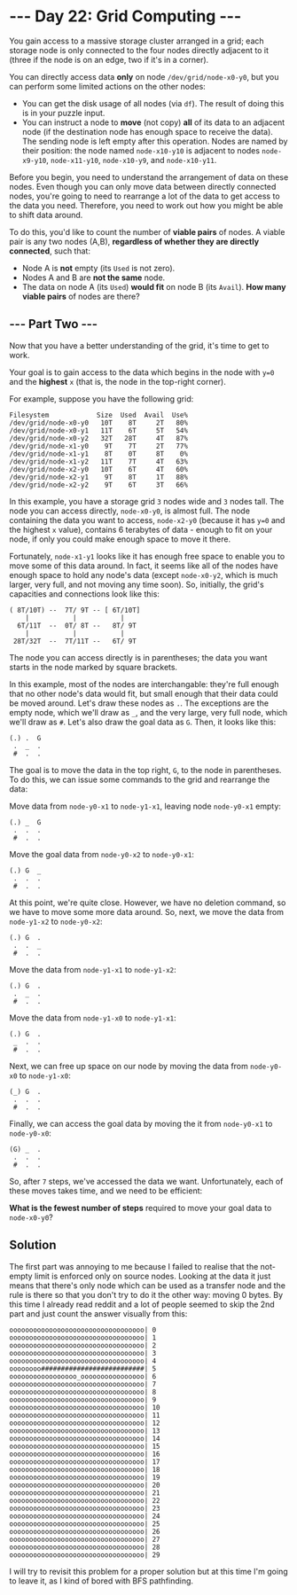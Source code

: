 # --- Day 22: Grid Computing ---

You gain access to a massive storage cluster arranged in a grid; each storage node is only connected to the four nodes directly adjacent to it (three if the node is on an edge, two if it's in a corner).

You can directly access data **only** on node `/dev/grid/node-x0-y0`, but you can perform some limited actions on the other nodes:

- You can get the disk usage of all nodes (via `df`). The result of doing this is in your puzzle input.
- You can instruct a node to **move** (not copy) **all** of its data to an adjacent node (if the destination node has enough space to receive the data). The sending node is left empty after this operation.
Nodes are named by their position: the node named `node-x10-y10` is adjacent to nodes `node-x9-y10`, `node-x11-y10`, `node-x10-y9`, and `node-x10-y11`.

Before you begin, you need to understand the arrangement of data on these nodes. Even though you can only move data between directly connected nodes, you're going to need to rearrange a lot of the data to get access to the data you need. Therefore, you need to work out how you might be able to shift data around.

To do this, you'd like to count the number of **viable pairs** of nodes. A viable pair is any two nodes (A,B), **regardless of whether they are directly connected**, such that:

- Node A is **not** empty (its `Used` is not zero).
- Nodes A and B are **not the same** node.
- The data on node A (its `Used`) **would fit** on node B (its `Avail`).
**How many viable pairs** of nodes are there?

## --- Part Two ---
Now that you have a better understanding of the grid, it's time to get to work.

Your goal is to gain access to the data which begins in the node with `y=0` and the **highest** `x` (that is, the node in the top-right corner).

For example, suppose you have the following grid:
```
Filesystem            Size  Used  Avail  Use%
/dev/grid/node-x0-y0   10T    8T     2T   80%
/dev/grid/node-x0-y1   11T    6T     5T   54%
/dev/grid/node-x0-y2   32T   28T     4T   87%
/dev/grid/node-x1-y0    9T    7T     2T   77%
/dev/grid/node-x1-y1    8T    0T     8T    0%
/dev/grid/node-x1-y2   11T    7T     4T   63%
/dev/grid/node-x2-y0   10T    6T     4T   60%
/dev/grid/node-x2-y1    9T    8T     1T   88%
/dev/grid/node-x2-y2    9T    6T     3T   66%
```
In this example, you have a storage grid `3` nodes wide and `3` nodes tall. The node you can access directly, `node-x0-y0`, is almost full. The node containing the data you want to access, `node-x2-y0` (because it has `y=0` and the highest `x` value), contains 6 terabytes of data - enough to fit on your node, if only you could make enough space to move it there.

Fortunately, `node-x1-y1` looks like it has enough free space to enable you to move some of this data around. In fact, it seems like all of the nodes have enough space to hold any node's data (except `node-x0-y2`, which is much larger, very full, and not moving any time soon). So, initially, the grid's capacities and connections look like this:
```
( 8T/10T) --  7T/ 9T -- [ 6T/10T]
    |           |           |
  6T/11T  --  0T/ 8T --   8T/ 9T
    |           |           |
 28T/32T  --  7T/11T --   6T/ 9T
```
The node you can access directly is in parentheses; the data you want starts in the node marked by square brackets.

In this example, most of the nodes are interchangable: they're full enough that no other node's data would fit, but small enough that their data could be moved around. Let's draw these nodes as `.`. The exceptions are the empty node, which we'll draw as `_`, and the very large, very full node, which we'll draw as `#`. Let's also draw the goal data as `G`. Then, it looks like this:
```
(.) .  G
 .  _  .
 #  .  .
```
The goal is to move the data in the top right, `G`, to the node in parentheses. To do this, we can issue some commands to the grid and rearrange the data:

Move data from `node-y0-x1` to `node-y1-x1`, leaving node `node-y0-x1` empty:
```
(.) _  G
 .  .  .
 #  .  .
```
Move the goal data from `node-y0-x2` to `node-y0-x1`:
```
(.) G  _
 .  .  .
 #  .  .
```
At this point, we're quite close. However, we have no deletion command, so we have to move some more data around. So, next, we move the data from `node-y1-x2` to `node-y0-x2`:
```
(.) G  .
 .  .  _
 #  .  .
```
Move the data from `node-y1-x1` to `node-y1-x2`:
```
(.) G  .
 .  _  .
 #  .  .
```
Move the data from `node-y1-x0` to `node-y1-x1`:
```
(.) G  .
 _  .  .
 #  .  .
```
Next, we can free up space on our node by moving the data from `node-y0-x0` to `node-y1-x0`:
```
(_) G  .
 .  .  .
 #  .  .
```
Finally, we can access the goal data by moving the it from `node-y0-x1` to `node-y0-x0`:
```
(G) _  .
 .  .  .
 #  .  .
```
So, after `7` steps, we've accessed the data we want. Unfortunately, each of these moves takes time, and we need to be efficient:

**What is the fewest number of steps** required to move your goal data to `node-x0-y0`?

## Solution
The first part was annoying to me because I failed to realise that the not-empty limit is enforced only on source nodes. Looking at the data it just means that there's only node which can be used as a transfer node and the rule is there so that you don't try to do it the other way: moving 0 bytes. By this time I already read reddit and a lot of people seemed to skip the 2nd part and just count the answer visually from this:
```
oooooooooooooooooooooooooooooooooo| 0
oooooooooooooooooooooooooooooooooo| 1
oooooooooooooooooooooooooooooooooo| 2
oooooooooooooooooooooooooooooooooo| 3
oooooooooooooooooooooooooooooooooo| 4
oooooooo##########################| 5
ooooooooooooooooo_oooooooooooooooo| 6
oooooooooooooooooooooooooooooooooo| 7
oooooooooooooooooooooooooooooooooo| 8
oooooooooooooooooooooooooooooooooo| 9
oooooooooooooooooooooooooooooooooo| 10
oooooooooooooooooooooooooooooooooo| 11
oooooooooooooooooooooooooooooooooo| 12
oooooooooooooooooooooooooooooooooo| 13
oooooooooooooooooooooooooooooooooo| 14
oooooooooooooooooooooooooooooooooo| 15
oooooooooooooooooooooooooooooooooo| 16
oooooooooooooooooooooooooooooooooo| 17
oooooooooooooooooooooooooooooooooo| 18
oooooooooooooooooooooooooooooooooo| 19
oooooooooooooooooooooooooooooooooo| 20
oooooooooooooooooooooooooooooooooo| 21
oooooooooooooooooooooooooooooooooo| 22
oooooooooooooooooooooooooooooooooo| 23
oooooooooooooooooooooooooooooooooo| 24
oooooooooooooooooooooooooooooooooo| 25
oooooooooooooooooooooooooooooooooo| 26
oooooooooooooooooooooooooooooooooo| 27
oooooooooooooooooooooooooooooooooo| 28
oooooooooooooooooooooooooooooooooo| 29
```
I will try to revisit this problem for a proper solution but at this time I'm going to leave it, as I kind of bored with BFS pathfinding.